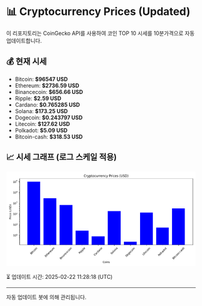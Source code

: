 
# 📊 Cryptocurrency Prices (Updated)

이 리포지토리는 CoinGecko API를 사용하여 코인 TOP 10 시세를 10분가격으로 자동 업데이트합니다.

## 💰 현재 시세
- Bitcoin: **$96547 USD**
- Ethereum: **$2736.59 USD**
- Binancecoin: **$656.66 USD**
- Ripple: **$2.59 USD**
- Cardano: **$0.765285 USD**
- Solana: **$173.25 USD**
- Dogecoin: **$0.243797 USD**
- Litecoin: **$127.62 USD**
- Polkadot: **$5.09 USD**
- Bitcoin-cash: **$318.53 USD**

## 📈 시세 그래프 (로그 스케일 적용)
![Crypto Prices](crypto_prices.png)

⏳ 업데이트 시간: 2025-02-22 11:28:18 (UTC)

---
자동 업데이트 봇에 의해 관리됩니다.
